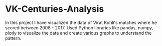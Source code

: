 # VK-Centuries-Analysis
In this project I have visualized the data of Virat Kohli's matches where he scored between 2008 -  2017.
Used Python libraries like pandas, numpy, plotly to visualize the data and create various graphs to understand the pattern.
